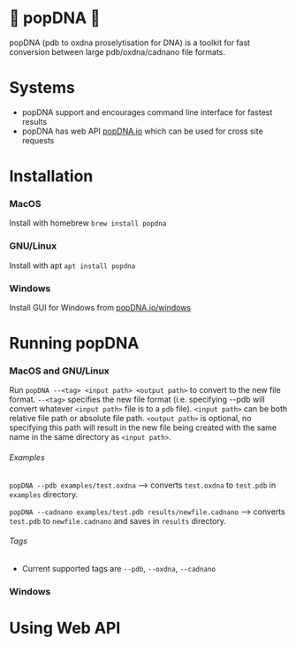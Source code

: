 # 🧬 popDNA 🧬

popDNA (pdb to oxdna proselytisation for DNA) is a toolkit for fast conversion between large pdb/oxdna/cadnano file formats. 

# Systems

* popDNA support and encourages command line interface for fastest results
* popDNA has web API [popDNA.io](https://www.popDNA.io) which can be used for cross site requests

# Installation 

### MacOS

Install with homebrew `brew install popdna`

### GNU/Linux

Install with apt `apt install popdna`

### Windows

Install GUI for Windows from [popDNA.io/windows](https://www.popDNA.io/windows)


# Running popDNA

### MacOS and GNU/Linux

Run `popDNA --<tag> <input path> <output path>` to convert to the new file format. `--<tag>` specifies the new file format (i.e. specifying --pdb will 
convert whatever `<input path>` file is to a `pdb` file). `<input path>` can be both relative file path or absolute file path. `<output path>` is optional, 
no specifying this path will result in the new file being created with the same name in the same directory as `<input path>`. 

###### Examples

`popDNA --pdb examples/test.oxdna` --> converts `test.oxdna` to `test.pdb` in `examples` directory.

`popDNA --cadnano examples/test.pdb results/newfile.cadnano` --> converts `test.pdb` to `newfile.cadnano` and saves in `results` directory.

###### Tags

* Current supported tags are `--pdb`, `--oxdna`, `--cadnano`


### Windows


# Using Web API
